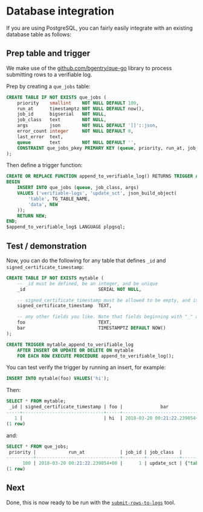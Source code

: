 # Database integration

If you are using PostgreSQL, you can fairly easily integrate with an existing database table as follows:

## Prep table and trigger

We make use of the [github.com/bgentry/que-go](https://github.com/bgentry/que-go) library to process submitting rows to a verifiable log.

Prep by creating a `que_jobs` table:

```sql
CREATE TABLE IF NOT EXISTS que_jobs (
    priority    smallint    NOT NULL DEFAULT 100,
    run_at      timestamptz NOT NULL DEFAULT now(),
    job_id      bigserial   NOT NULL,
    job_class   text        NOT NULL,
    args        json        NOT NULL DEFAULT '[]'::json,
    error_count integer     NOT NULL DEFAULT 0,
    last_error  text,
    queue       text        NOT NULL DEFAULT '',
    CONSTRAINT que_jobs_pkey PRIMARY KEY (queue, priority, run_at, job_id)
);
```

Then define a trigger function:

```sql
CREATE OR REPLACE FUNCTION append_to_verifiable_log() RETURNS TRIGGER AS $append_to_verifiable_log$
BEGIN
    INSERT INTO que_jobs (queue, job_class, args)
    VALUES ('verifiable-logs', 'update_sct', json_build_object(
        'table', TG_TABLE_NAME,
        'data', NEW
    ));
    RETURN NEW;
END;
$append_to_verifiable_log$ LANGUAGE plpgsql;
```

## Test / demonstration

Now, you can do the following for any table that defines `_id` and `signed_certificate_timestamp`:

```sql
CREATE TABLE IF NOT EXISTS mytable (
    -- _id must be defined, be an integer, and be unique
    _id                           SERIAL NOT NULL,

    -- signed_certificate_timestamp must be allowed to be empty, and is populated by our tooling
    signed_certificate_timestamp  TEXT,

    -- any other fields you like. Note that fields beginning with "_" are excluded from processing
    foo                           TEXT,
    bar                           TIMESTAMPTZ DEFAULT NOW()
);

CREATE TRIGGER mytable_append_to_verifiable_log
    AFTER INSERT OR UPDATE OR DELETE ON mytable
    FOR EACH ROW EXECUTE PROCEDURE append_to_verifiable_log();
```

You can test verify the trigger by running an insert, for example:

```sql
INSERT INTO mytable(foo) VALUES('hi');
```

Then:

```sql
SELECT * FROM mytable;
 _id | signed_certificate_timestamp | foo |              bar              
-----+------------------------------+-----+-------------------------------
   1 |                              | hi  | 2018-03-20 00:21:22.239054+00
(1 row)
```

and:

```sql
SELECT * FROM que_jobs;
 priority |            run_at             | job_id | job_class  |                                                               args                                                                | error_count | last_error |      queue      
----------+-------------------------------+--------+------------+-----------------------------------------------------------------------------------------------------------------------------------+-------------+------------+-----------------
      100 | 2018-03-20 00:21:22.239054+00 |      1 | update_sct | {"table" : "mytable", "data" : {"_id":1,"signed_certificate_timestamp":null,"foo":"hi","bar":"2018-03-20T00:21:22.239054+00:00"}} |           0 |            | verifiable-logs
(1 row)
```

## Next

Done, this is now ready to be run with the [`submit-rows-to-logs`](./submit-rows-to-logs.md) tool.
